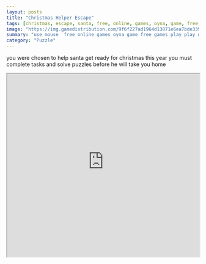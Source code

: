 ```yaml
---
layout: posts
title: "Christmas Helper Escape"
tags: [christmas, escape, santa, free, online, games, oyna, game, free, games, play, play, games]
image: "https://img.gamedistribution.com/9f6f227ad1964d13871e6ea7bde3390e.jpg"
summary: "use mouse  free online games oyna game free games play play games"
category: "Puzzle"
---
```


you were chosen to help santa get ready for christmas this year you must complete tasks and solve puzzles before he will take you home

<iframe width="100%" height="480px;" src="https://flash.gamedistribution.com?game=9f6f227ad1964d13871e6ea7bde3390e"></iframe>